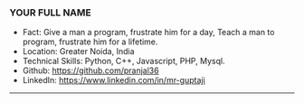### YOUR FULL NAME
- Fact: Give a man a program, frustrate him for a day, Teach a man to program, frustrate him for a lifetime.
- Location: Greater Noida, India
- Technical Skills: Python, C++, Javascript, PHP, Mysql.
- Github: https://github.com/pranjal36
- LinkedIn: https://www.linkedin.com/in/mr-guptaji
***
